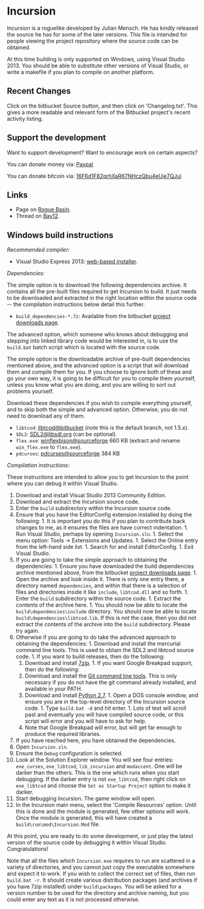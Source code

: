 Incursion
=========

Incursion is a roguelike developed by Julian Mensch.  He has kindly released the source he has for some of the later versions.  This file is intended for people viewing the project repository where the source code can be obtained.

At this time building is only supported on Windows, using Visual Studio 2013.  You should be able to substitute other versions of Visual Studio, or write a makefile if you plan to compile on another platform.

Recent Changes
--------------

Click on the bitbucket Source button, and then click on 'Changelog.txt'.  This gives a more readable and relevant form of the Bitbucket project's recent activity listing.

Support the development
-----------------------

Want to support development?  Want to encourage work on certain aspects?

You can donate money via: [Paypal](http://disinterest.org/donate.html)

You can donate bitcoin via: [16F6d1F82qrhXaR67NHczQbu4eUie7QJui](https://blockchain.info/address/16F6d1F82qrhXaR67NHczQbu4eUie7QJui)

Links
-----

 * Page on [Rogue Basin](http://www.roguebasin.com/index.php?title=Incursion).
 * Thread on [Bay12](http://bay12forums.com/smf/index.php?topic=139289).

Windows build instructions
--------------------------

*Recommended compiler:*

  * Visual Studio Express 2013: [web-based installer](http://www.visualstudio.com/en-us/downloads/download-visual-studio-vs#d-community).

*Dependencies:*

The simple option is to download the following dependencies archive.  It contains all the pre-built files required to get Incursion to build.  It just needs to be downloaded and extracted in the right location within the source code -- the compilation instructions below detail this further.

  * `build_dependencies-*.7z`: Available from the bitbucket [project downloads page](https://bitbucket.org/rmtew/incursion-roguelike/downloads).

The advanced option, which someone who knows about debugging and stepping into linked library code would be interested in, is to use the `build.bat` batch script which is located with the source code.

The simple option is the downloadable archive of pre-built dependencies mentioned above, and the advanced option is a script that will download them and compile them for you.  If you choose to ignore both of these and go your own way, it is going to be difficult for you to compile them yourself, unless you know what you are doing, and you are willing to sort out problems yourself.

Download these dependencies if you wish to compile everything yourself, and to skip both the simple and advanced option.  Otherwise, you do not need to download any of them.

  * `libtcod`: [libtcod@bitbucket](https://bitbucket.org/jice/libtcod/) (note this is the default branch, not 1.5.x).
  * `SDL2`: [SDL2@libsdl.org](https://www.libsdl.org/hg.php) (can be optional).
  * `flex.exe`: [winflexbison@sourceforge](http://sourceforge.net/projects/winflexbison/) 660 KB (extract and rename `win_flex.exe` to `flex.exe`).
  * `pdcurses`: [pdcurses@sourceforge](http://pdcurses.sourceforge.net) 384 KB

*Compilation instructions:*

These instructions are intended to allow you to get Incursion to the point where you can debug it within Visual Studio.

  1. Download and install Visual Studio 2013 Community Edition.
  1. Download and extract the Incursion source code.
  1. Enter the `build` subdirectory within the Incursion source code.
  1. Ensure that you have the EditorConfig extension installed by doing the following:
    1. It is important you do this if you plan to contribute back changes to me, as it ensures the files are have correct indentation.
    1. Run Visual Studio, perhaps by opening `Incursion.sln`.
    1. Select the menu option: Tools -> Extensions and Updates.
    1. Select the Online entry from the left-hand side list.
    1. Search for and install EditorConfig.
    1. Exit Visual Studio.
  1. If you are going to take the simple approach to obtaining the dependencies:
    1. Ensure you have downloaded the build dependencies archive mentioned above, from the bitbucket [project downloads page](https://bitbucket.org/rmtew/incursion-roguelike/downloads).
    1. Open the archive and look inside it.  There is only one entry there, a directory named `dependencies`, and within that there is a selection of files and directories inside it like `include`, `libtcod.dll` and so forth.
    1. Enter the `build` subdirectory within the source code.
    1. Extract the contents of the archive here.
    1. You should now be able to locate the `build\dependencies\include` directory.  You should now be able to locate `build\dependencies\libtcod.lib`.  If this is not the case, then you did not extract the contents of the archive into the `build` subdirectory.  Please try again.
  1. Otherwise if you are going to do take the advanced approach to obtaining the dependencies:
    1. Download and install the mercurial command line tools.  This is used to obtain the SDL2 and libtcod source code.
	1. If you want to build releases, then do the following:
      1. Download and install [7zip](http://www.7-zip.org/).
    1. If you want Google Breakpad support, then do the following:
      1. Download and install the [Git command line tools](http://git-scm.com/).  This is only necessary if you do not have the git command already installed, and available in your PATH.
      1. Download and install [Python 2.7](https://www.python.org/downloads/windows/).
    1. Open a DOS console window, and ensure you are in the top-level directory of the Incursion source code.
    1. Type `build.bat -d` and hit enter.
    1. Lots of text will scroll past and eventually you will have compiled source code, or this script will error and you will have to ask for help.
      1. Note that Google Breakpad will error, but will get far enough to produce the required libraries.
  1. If you have reached here, you have obtained the dependencies.
  1. Open `Incursion.sln`.
  1. Ensure the `Debug` configuration is selected.
  1. Look at the Solution Explorer window.  You will see four entries: `exe_curses`, `exe_libtcod`, `lib_incursion` and `modaccent`.  One will be darker than the others.  This is the one which runs when you start debugging.  If the darker entry is not `exe_libtcod`, then right click on `exe_libtcod` and choose the `Set as Startup Project` option to make it darker.
  1. Start debugging Incursion.  The game window will open.
  1. In the Incursion main menu, select the 'Compile Resources' option.  Until this is done and the module is generated, few other options will work.  Once the module is generated, this will have created a `build\run\mod\Incursion.Mod` file.

At this point, you are ready to do some development, or just play the latest version of the source code by debugging it within Visual Studio.  Congratulations!

Note that all the files which `Incursion.exe` requires to run are scattered in a variety of directories, and you cannot just copy the executable somewhere and expect it to work.  If you wish to collect the correct set of files, then run `build.bat -r`.  It should create various distribution packages (and archives if you have 7zip installed) under `build\packages`.  You will be asked for a version number to be used for the directory and archive naming, but you could enter any text as it is not processed otherwise.